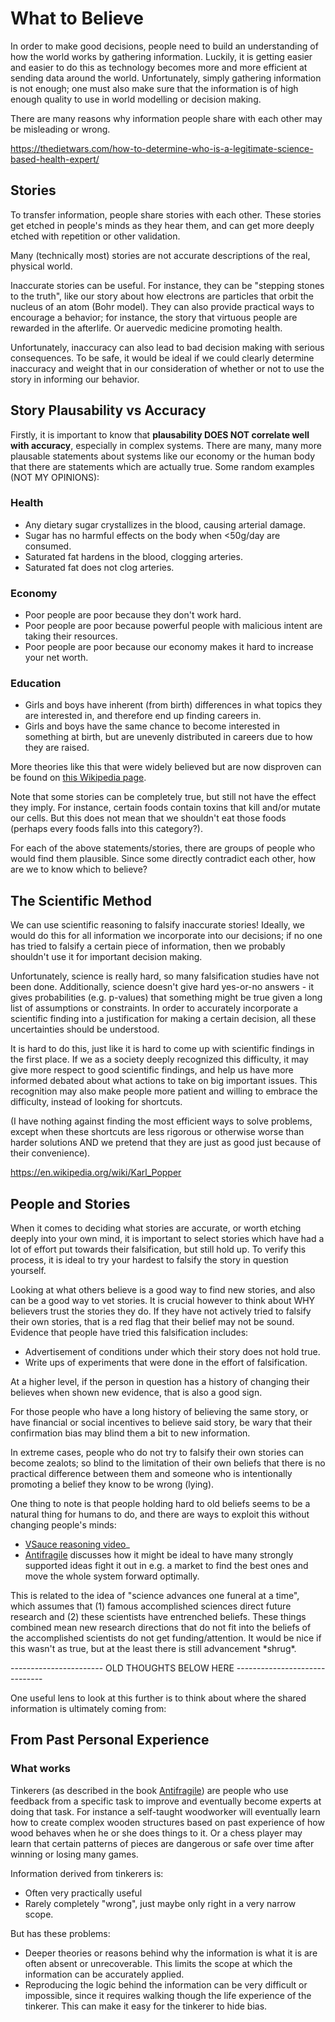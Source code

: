 # What to Believe

In order to make good decisions, people need to build an understanding of how
the world works by gathering information.  Luckily, it is getting easier and
easier to do this as technology becomes more and more efficient at sending data
around the world.  Unfortunately, simply gathering information is not enough;
one must also make sure that the information is of high enough quality to use
in world modelling or decision making.

There are many reasons why information people share with each other may be
misleading or wrong.  


https://thedietwars.com/how-to-determine-who-is-a-legitimate-science-based-health-expert/


## Stories

To transfer information, people share stories with each other.  These stories
get etched in people's minds as they hear them, and can get more deeply etched
with repetition or other validation.

Many (technically most) stories are not accurate descriptions of the real,
physical world.  

Inaccurate stories can be useful.  For instance, they can be "stepping stones
to the truth", like our story about how electrons are particles that orbit the
nucleus of an atom (Bohr model).  They can also provide practical ways to
encourage a behavior; for instance, the story that virtuous people are rewarded
in the afterlife.  Or auervedic medicine promoting health.

Unfortunately, inaccuracy can also lead to bad decision making with serious
consequences.  To be safe, it would be ideal if we could clearly determine
inaccuracy and weight that in our consideration of whether or not to use the
story in informing our behavior.


## Story Plausability vs Accuracy

Firstly, it is important to know that **plausability DOES NOT correlate well
with accuracy**, especially in complex systems.  There are many, many more
plausable statements about systems like our economy or the human body that
there are statements which are actually true.  Some random examples (NOT MY
OPINIONS):

### Health

 - Any dietary sugar crystallizes in the blood, causing arterial damage.
 - Sugar has no harmful effects on the body when <50g/day are consumed.
 - Saturated fat hardens in the blood, clogging arteries.
 - Saturated fat does not clog arteries.

### Economy

 - Poor people are poor because they don't work hard.
 - Poor people are poor because powerful people with malicious intent are
   taking their resources.
 - Poor people are poor because our economy makes it hard to increase your net
   worth.


### Education

 - Girls and boys have inherent (from birth) differences in what topics they
   are interested in, and therefore end up finding careers in.
 - Girls and boys have the same chance to become interested in something at
   birth, but are unevenly distributed in careers due to how they are raised.

More theories like this that were widely believed but are now disproven can be
found on [this Wikipedia
page](https://en.wikipedia.org/wiki/Superseded_theories_in_science).

Note that some stories can be completely true, but still not have the effect
they imply.  For instance, certain foods contain toxins that kill and/or
mutate our cells.  But this does not mean that we shouldn't eat those foods
(perhaps every foods falls into this category?).

For each of the above statements/stories, there are groups of people who would
find them plausible.  Since some directly contradict each other, how are we to
know which to believe?


## The Scientific Method

We can use scientific reasoning to falsify inaccurate stories!  Ideally, we
would do this for all information we incorporate into our decisions; if no one
has tried to falsify a certain piece of information, then we probably shouldn't
use it for important decision making.

Unfortunately, science is really hard, so many falsification studies have not
been done.  Additionally, science doesn't give hard yes-or-no answers - it
gives probabilities (e.g. p-values) that something might be true given a long
list of assumptions or constraints.  In order to accurately incorporate a
scientific finding into a justification for making a certain decision, all
these uncertainties should be understood.  

It is hard to do this, just like it is hard to come up with scientific findings
in the first place.  If we as a society deeply recognized this difficulty, it
may give more respect to good scientific findings, and help us have more
informed debated about what actions to take on big important issues.  This
recognition may also make people more patient and willing to embrace the
difficulty, instead of looking for shortcuts. 

(I have nothing against finding the most efficient ways to solve problems,
except when these shortcuts are less rigorous or otherwise worse than harder
solutions AND we pretend that they are just as good just because of their
convenience).


https://en.wikipedia.org/wiki/Karl_Popper


## People and Stories

When it comes to deciding what stories are accurate, or worth etching deeply
into your own mind, it is important to select stories which have had a lot of
effort put towards their falsification, but still hold up.  To verify this
process, it is ideal to try your hardest to falsify the story in question
yourself.  

Looking at what others believe is a good way to find new stories, and also can
be a good way to vet stories.  It is crucial however to think about WHY
believers trust the stories they do.  If they have not actively tried to
falsify their own stories, that is a red flag that their belief may not be
sound.  Evidence that people have tried this falsification includes:

 - Advertisement of conditions under which their story does not hold true.
 - Write ups of experiments that were done in the effort of falsification.

At a higher level, if the person in question has a history of changing their
believes when shown new evidence, that is also a good sign.

For those people who have a long history of believing the same story, or have
financial or social incentives to believe said story, be wary that their
confirmation bias may blind them a bit to new information.

In extreme cases, people who do not try to falsify their own stories can become
zealots; so blind to the limitation of their own beliefs that there is no
practical difference between them and someone who is intentionally promoting a
belief they know to be wrong (lying).

One thing to note is that people holding hard to old beliefs seems to be a
natural thing for humans to do, and there are ways to exploit this without
changing people's minds: 

 - [VSauce reasoning video](https://www.youtube.com/watch?v=_ArVh3Cj9rw)_
 - [Antifragile](https://en.wikipedia.org/wiki/Antifragile) discusses how it
   might be ideal to have many strongly supported ideas fight it out in e.g. a
   market to find the best ones and move the whole system forward optimally.

This is related to the idea of "science advances one funeral at a time",
which assumes that (1) famous accomplished sciences direct future research and
(2) these scientists have entrenched beliefs.  These things combined mean new
research directions that do not fit into the beliefs of the accomplished
scientists do not get funding/attention.  It would be nice if this wasn't as
true, but at the least there is still advancement \*shrug\*.



----------------------- OLD THOUGHTS BELOW HERE ------------------------------

One useful lens to look at this further is to think about
where the shared information is ultimately coming from:

## From Past Personal Experience

### What works 

Tinkerers (as described in the book
[Antifragile](https://en.wikipedia.org/wiki/Antifragile)) are people who use
feedback from a specific task to improve and eventually become experts at doing
that task.  For instance a self-taught woodworker will eventually learn how to
create complex wooden structures based on past experience of how wood behaves
when he or she does things to it.  Or a chess player may learn that certain
patterns of pieces are dangerous or safe over time after winning or losing many
games.

Information derived from tinkerers is:

 - Often very practically useful
 - Rarely completely "wrong", just maybe only right in a very narrow scope.

But has these problems:

 - Deeper theories or reasons behind why the information is what it is are
   often absent or unrecoverable.  This limits the scope at which the
   information can be accurately applied.
 - Reproducing the logic behind the information can be very difficult or
   impossible, since it requires walking though the life experience of the
   tinkerer.  This can make it easy for the tinkerer to hide bias.
